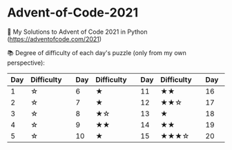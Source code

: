 # Advent-of-Code-2021
🎄 My Solutions to Advent of Code 2021 in Python (https://adventofcode.com/2021)





📚 Degree of difficulty of each day's puzzle (only from my own perspective):

| Day| Difficulty  | | Day| Difficulty  | | Day| Difficulty  | | Day| Difficulty  | | Day| Difficulty  | 
|----|-------------| -|----|-------------|-|----|-------------|-|----|-------------|-|----|-------------|
|1| ☆| |6| ★||11| ★★||16| ★★★★★||21|?|
|2| ☆| |7| ★||12| ★★☆||17| ★★☆||22|?|
|3| ☆| |8| ★☆||13| ★||18| ★★★||23|?|
|4| ☆| |9| ★★||14| ★★||19|? ||24|?|
|5| ☆| |10| ★||15| ★★★☆||20|? ||25|?|















